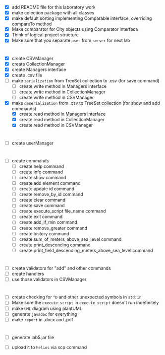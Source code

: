 - [x] add README file for this laboratory work
- [x] make colection package with all classes
- [x] make default sorting implementing Comparable interface, overriding compareTo method
- [x] Make comparator for City objects using Comparator interface
- [x] Think of logical project structure
- [x] Make sure that you separate `user` from `server` for next lab
  
#

- [x] create CSVManager
- [x] create CollectionManager
- [x] create Managers interface
- [x] create .csv file
- [ ] make `serialization` from TreeSet collection to .csv (for save command)
  - [ ] create write method in Managers interface
  - [ ] create write method in CollectionManager
  - [ ] create write method in CSVManager
- [x] make `deserialization` from .csv to TreeSet collection (for show and add commands)
  - [x] create read method in Managers interface
  - [x] create read method in CollectionManager
  - [x] create read method in CSVManager

#  
  
- [ ] create userManager
  
#

- [ ] create commands
  - [ ] create help command
  - [ ] create info command
  - [ ] create show command
  - [ ] create add element command
  - [ ] create update id command
  - [ ] create remove_by_id command
  - [ ] create clear command
  - [ ] create save command
  - [ ] create execute_script file_name command
  - [ ] create exit command
  - [ ] create add_if_min command
  - [ ] create remove_greater command
  - [ ] create history command
  - [ ] create sum_of_meters_above_sea_level command
  - [ ] create print_descending command
  - [ ] create print_field_descending_meters_above_sea_level command

#

- [ ] create validators for "add" and other commands
- [ ] create handlers
- [ ] use those validators in CSVManager  

#

- [ ] create checking for `^D` and other unexpected symbols in `std:in`
- [ ] Make sure the `execute_script` in `execute_script` doesn't run indefinitely
- [ ] make `UML` diagram using plantUML
- [ ] generate `javadoc` for everything
- [ ] make `report` in .docx and .pdf
  
#

- [ ] generate lab5.jar file
- [ ] upload it to `helios` via scp command


